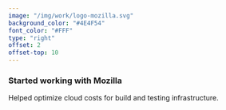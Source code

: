 ```yaml
---
image: "/img/work/logo-mozilla.svg"
background_color: "#4E4F54"
font_color: "#FFF"
type: "right"
offset: 2
offset-top: 10
---
```

### Started working with Mozilla
Helped optimize cloud costs for build and testing infrastructure.